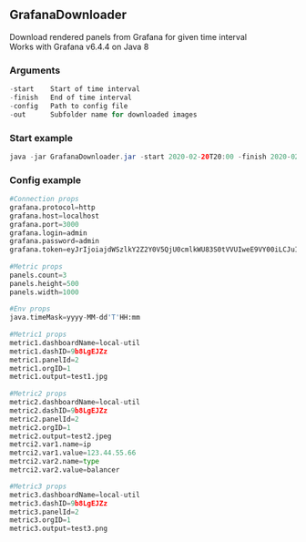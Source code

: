 ## GrafanaDownloader
Download rendered panels from Grafana for given time interval  
Works with Grafana v6.4.4 on Java 8

### Arguments
```java
-start    Start of time interval  
-finish   End of time interval  
-config   Path to config file  
-out      Subfolder name for downloaded images  
```
### Start example
```java
java -jar GrafanaDownloader.jar -start 2020-02-20T20:00 -finish 2020-02-20T23:00 -config C:\User\config.txt -out Report
```
### Config example
```python
#Connection props  
grafana.protocol=http  
grafana.host=localhost  
grafana.port=3000  
grafana.login=admin  
grafana.password=admin  
grafana.token=eyJrIjoiajdWSzlkY2Z2Y0V5QjU0cmlkWU83S0tVVUIweE9VY00iLCJuIjoiYWRtaW4xIiwiaWQiOjF9  
  
#Metric props  
panels.count=3  
panels.height=500  
panels.width=1000  
  
#Env props  
java.timeMask=yyyy-MM-dd'T'HH:mm  
  
#Metric1 props  
metric1.dashboardName=local-util  
metric1.dashID=9b8LgEJZz  
metric1.panelId=2  
metric1.orgID=1  
metric1.output=test1.jpg  
  
#Metric2 props  
metric2.dashboardName=local-util  
metric2.dashID=9b8LgEJZz  
metric2.panelId=2  
metric2.orgID=1  
metric2.output=test2.jpeg  
metrci2.var1.name=ip  
metrci2.var1.value=123.44.55.66  
metrci2.var2.name=type  
metrci2.var2.value=balancer  

#Metric3 props  
metric3.dashboardName=local-util  
metric3.dashID=9b8LgEJZz  
metric3.panelId=2  
metric3.orgID=1  
metric3.output=test3.png  
```
